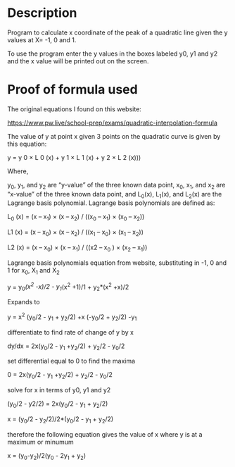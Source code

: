 # Description
Program to calculate x coordinate of the peak of a quadratic line given the y values at X= -1, 0 and 1.

To use the program enter the y values in the boxes labeled y0, y1 and y2 and the x value will be printed out on the screen.

# Proof of formula used
The original equations I found on this website:

https://www.pw.live/school-prep/exams/quadratic-interpolation-formula

The value of y at point x given 3 points on the quadratic curve is given by this equation:

y = y 0 × L 0 (x) + y 1 × L 1 (x) + y 2 × L 2 (x)))

Where,

y<sub>0</sub>, y<sub>1</sub>, and y<sub>2</sub> are “y-value” of the three known data point,
x<sub>0</sub>, x<sub>1</sub>, and x<sub>2</sub> are “x-value” of the three known data point, and
L<sub>0</sub>(x), L<sub>1</sub>(x), and L<sub>2</sub>(x) are the Lagrange basis polynomial.
Lagrange basis polynomials are defined as:

L<sub>0</sub> (x) = (x – x<sub>1</sub>) × (x – x<sub>2</sub>) / ((x<sub>0</sub> – x<sub>1</sub>) × (x<sub>0</sub> – x<sub>2</sub>))

L1 (x) = (x – x<sub>0</sub>) × (x – x<sub>2</sub>) / ((x<sub>1</sub> – x<sub>0</sub>) × (x<sub>1</sub> – x<sub>2</sub>))

L2 (x) = (x – x<sub>0</sub>) × (x – x<sub>1</sub>) / ((x2 – x<sub>0</sub> ) × (x<sub>2</sub> – x<sub>1</sub>))

Lagrange basis polynomials equation from website, substituting in -1, 0 and 1 for x<sub>0</sub>, X<sub>1</sub> and X<sub>2</sub> 

y = y<sub>0</sub>*(x<sup>2</sup> -x)/2 - y<sub>1</sub>*(x<sup>2</sup> +1)/1 + y<sub>2</sub>*(x<sup>2</sup> +x)/2
			  
Expands to

y = x<sup>2</sup> (y<sub>0</sub>/2 - y<sub>1</sub> + y<sub>2</sub>/2) +x (-y<sub>0</sub>/2 + y<sub>2</sub>/2) -y<sub>1</sub>
			  
differentiate to find rate of change of y by x

dy/dx = 2x(y<sub>0</sub>/2 - y<sub>1</sub> +y<sub>2</sub>/2) + y<sub>2</sub>/2 - y<sub>0</sub>/2
		  
set differential equal to 0 to find the maxima

0 = 2x(y<sub>0</sub>/2 - y<sub>1</sub> +y<sub>2</sub>/2) + y<sub>2</sub>/2 - y<sub>0</sub>/2
			  
solve for x in terms of y0, y1 and y2

(y<sub>0</sub>/2 - y2/2) = 2x(y<sub>0</sub>/2 - y<sub>1</sub> + y<sub>2</sub>/2)

x = (y<sub>0</sub>/2 - y<sub>2</sub>/2)/2*(y<sub>0</sub>/2 - y<sub>1</sub> + y<sub>2</sub>/2)
			  
therefore the following equation gives the value of x where y is at a maximum or minumum

x = (y<sub>0</sub>-y<sub>2</sub>)/2(y<sub>0</sub> - 2y<sub>1</sub> + y<sub>2</sub>) 
